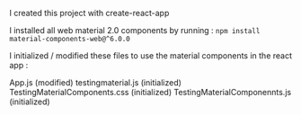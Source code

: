 I created this project with create-react-app

I installed all web material 2.0 components by running : 
`npm install material-components-web@^6.0.0`

I initialized / modified these files to use the material components in the react app : 

App.js                        (modified)
testingmaterial.js            (initialized)
TestingMaterialComponents.css (initialized)
TestingMaterialComponennts.js (initialized)
